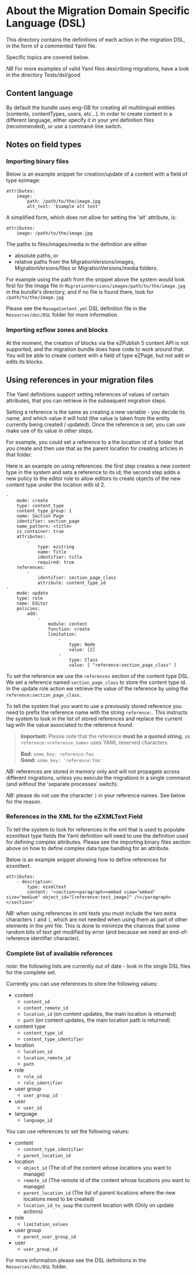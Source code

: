 About the Migration Domain Specific Language (DSL)
==================================================

This directory contains the definitions of each action in the migration DSL, in the form of a commented Yaml file.

Specific topics are covered below.

*NB* For more examples of valid Yaml files describing migrations, have a look in the directory Tests/dsl/good


## Content language

By default the bundle uses eng-GB for creating all multilingual entities (contents, contentTypes, users, etc...). 
In order to create content in a different language, either specify it in your yml definition files (recommended), or
use a command-line switch.


## Notes on field types

### Importing binary files

Below is an example snippet for creation/update of a content with a field of type ezimage:

    attributes:
        image:
            path: /path/to/the/image.jpg
            alt_text: 'Example alt text'

A simplified form, which does not allow for setting the 'alt' attribute, is: 

    attributes:
        image: /path/to/the/image.jpg


The paths to files/images/media in the definition are either
* absolute paths, or
* relative paths from the MigrationVersions/images, MigrationVersions/files or MigrationVersions/media folders.

For example using the path from the snippet above the system would look first for the image file in
`MigrationVersions/images/path/to/the/image.jpg` in the bundle's directory, and if no file is found there, look for
`/path/to/the/image.jpg`

Please see the `ManageContent.yml` DSL definition file in the `Resources/doc/DSL` folder for more information.

### Importing ezflow zones and blocks

At the moment, the creation of blocks via the eZPublish 5 content API is not supported, and the migration bundle does
have code to work around that.
You will be able to create content with a field of type eZPage, but not add or edits its blocks.


## Using references in your migration files

The Yaml definitions support setting references of values of certain attributes, that you can retrieve in the subsequent
migration steps.

Setting a reference is the same as creating a new variable - you decide its name, and which value it will hold (the value
is taken from the entity currently being created / updated). Once the reference is set, you can use make use of its value
in other steps.

For example, you could set a reference to a the location id of a folder that you create and then use that as the parent
location for creating articles in that folder.

Here is an example on using references:
the first step creates a new content type in the system and sets a reference to its id;
the second step adds a new policy to the editor role to allow editors to create objects of the new content type under
the location with id 2.

    -
        mode: create
        type: content_type
        content_type_group: 1
        name: Section Page
        identifier: section_page
        name_pattern: <title>
        is_container: true
        attributes:
            -
                type: ezstring
                name: Title
                identifier: title
                required: true
        references:
            -
                identifier: section_page_class
                attribute: content_type_id
    -
        mode: update
        type: role
        name: Editor
        policies:
            add:
                -
                    module: content
                    function: create
                    limitation:
                        -
                            type: Node
                            value: [2]
                        -
                            type: Class
                            value: [ "reference:section_page_class" ]

To set the reference we use the `references` section of the content type DSL. We set a reference named
`section_page_class` to store the content type id.
In the update role action we retrieve the value of the reference by using the `reference:section_page_class`.

To tell the system that you want to use a previously stored reference you need to prefix the reference name with the string
`reference:`. This instructs the system to look in the list of stored references and replace the current tag with the value
associated to the reference found.

> **Important:** Please note that the reference **must be a quoted string**, as `reference:<reference_name>` uses
> YAML reserved characters.
>
> **Bad:** `some_key: reference:foo`<br>
> **Good:** `some_key: 'reference:foo'`

*NB:* references are stored *in memory* only and will not propagate across different migrations, unless you
execute the migrations in a single command (and without the 'separate processes' switch).

*NB:* please do not use the character `]` in your reference names. See below for the reason. 

### References in the XML for the eZXMLText Field

To tell the system to look for references in the xml that is used to populate ezxmltext type fields the Yaml definition
will need to use the definition used for defining complex attributes.
Please see the importing binary files section above on how to define complex data type handling for an attribute.

Below is an example snippet showing how to define references for ezxmltext.

    attributes:
        - description:
            type: ezxmltext
            content: '<section><paragraph><embed view="embed" size="medium" object_id="[reference:test_image]" /></paragraph></section>'

*NB:* when using references in xml texts you must include the two extra characters `[` and `]`, which are not needed
when using them as part of other elements in the yml file.
This is done to minimize the chances that some random bits of text get modified by error (and because we need an
end-of-reference identifier character).

### Complete list of available references

*note:* the following lists are currently out of date - look in the single DSL files for the complete set.

Currently you can use references to store the following values:

-   content
    -   `content_id`
    -   `content_remote_id`
    -   `location_id` (on content updates, the main location is returned)
    -   `path` (on content updates, the main location path is returned)
-   content type
    -   `content_type_id`
    -   `content_type_identifier`
-   location
    -   `location_id`
    -   `location_remote_id`
    -   `path`
-   role
    -   `role_id`
    -   `role_identifier`
-   user group
    -   `user_group_id`
-   user
    -   `user_id`
- language
    -   `language_id`

You can use references to set the following values:

-   content
    -   `content_type_identifier`
    -   `parent_location_id`
-   location
    -   `object_id` (The id of the content whose locations you want to manage)
    -   `remote_id` (The remote id of the content whose locations you want to manage)
    -   `parent_location_id` (The list of parent locations where the new locations need to be created)
    -   `location_id_to_swap` the current location with (Only on update actions)
-   role
    -   `limitation_values`
-   user group
    - `parent_user_group_id`
-   user
    - `user_group_id`

For more information please see the DSL definitions in the `Resources/doc/DSL` folder.
